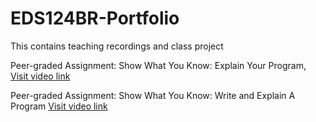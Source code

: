 # EDS124BR-Portfolio
This contains teaching recordings and class project

Peer-graded Assignment: Show What You Know: Explain Your Program, [Visit video link](https://youtu.be/j_GQcMO77HQ)

Peer-graded Assignment: Show What You Know: Write and Explain A Program [Visit video link](https://youtu.be/-te1ed-ymTY)
